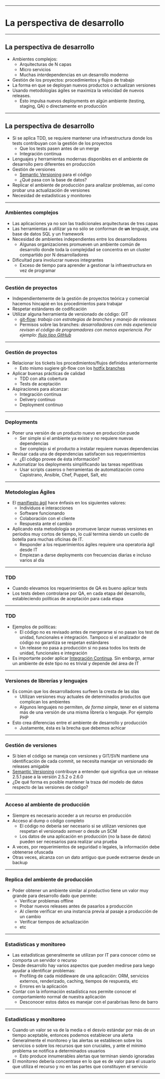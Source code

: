 ***
# La perspectiva de desarrollo
---
## La perspectiva de desarrollo

* Ambientes complejos:
  * Arquitecturas de N capas
  * Micro servicios
  * Muchas *inter*dependencias en un desarrollo moderno
* Gestión de los proyectos: procedimientos y flujos de trabajo
* La forma en que se deployan nuevos productos o actualizan versiones
* Usando metodologías ágiles se maximiza la velocidad de nuevos releases.
  * Ésto impulsa nuevos deployments en algún ambiente (testing, staging, QA) o
  directamente en producción
---
## La perspectiva de desarrollo

* Si se aplica TDD, se requiere mantener una infraestructura donde los
  tests contribuyan con la gestión de los proyectos
  * Que los tests pasen antes de un merge
  * Integración continua
* Lenguajes y herramientas modernas disponibles en el ambiente de desarrollo pero
  diferentes en producción
* Gestión de versiones
  * [Semantic Versioning](http://semver.org/) para el código
  * ¿Qué pasa con la base de datos?
* Replicar el ambiente de producción para analizar problemas, así como probar
  una actualización de versiones
* Necesidad de estadísticas y monitoreo

---
### Ambientes complejos
* Las aplicaciones ya no son las tradicionales arquitecturas de tres capas
* Las herramientas a utilizar ya no sólo se conforman de **un** lenguaje,
  una base de datos SQL y un framework
* Necesidad de ambientes independientes entre los desarrolladores
  * Algunas organizaciones promueven un ambiente común de desarrollo donde toda
    la complejidad se concentra en un cluster compartido por N desarrolladores
* Dificultad para involucrar nuevos integrantes
  * Exceso de tiempo para aprender a gestionar la infraestructura en vez de
    programar
---
### Gestión de proyectos
* Independientemente de la gestión de proyectos teórica y comercial hacemos
  hincapié en los procedimientos para trabajar
* Respetar estándares de codificación
* Utilizar alguna herramienta de versionado de código: GIT
  * [git-flow](https://github.com/nvie/gitflow): *trabajo con estrategias de branches y manejo de releases*
  * Permisos sobre las branches: *desarrolladores con más experiencia revisan el
    código de programadores con menos experiencia. Por ejemplo: [flujo tipo GitHub](https://guides.github.com/introduction/flow/)*
---
### Gestión de proyectos
* Relacionar los tickets los procedimientos/flujos definidos anteriormente
  * Esto mismo sugiere git-flow con los [hotfix
    branches](http://nvie.com/posts/a-successful-git-branching-model/#hotfix-branches)
* Aplicar buenas prácticas de calidad 
  * TDD con alta cobertura
  * Tests de aceptación
* Aspiraciones para alcanzar:
  * Integración continua
  * Delivery continuo
  * Deployment continuo
---
### Deployments
* Poner una versión de un producto nuevo en producción puede
  * Ser simple si el ambiente ya existe y no requiere nuevas dependencias
  * Ser complejo si el producto a instalar requiere nuevas dependencias
* Revisar cada una de dependencias satisfacen sus requerimientos
  * ¿El código provee de ésta información? 
* Automatizar los deployments simplificando las tareas repetitivas
  * Usar scripts caseros o herramientas de automatización como Capistrano,
    Ansible, Chef, Puppet, Salt, etc
---
### Metodologías Ágiles
* El [manifiesto ágil](http://www.agilemanifesto.org/iso/es/) hace énfasis en
  los siguientes valores:
  * Individuos e interacciones
  * Software funcionando
  * Colaboración con el cliente
  * Respuesta ante el cambio
* Aplicando esta metodología se promueve lanzar nuevas versiones en períodos muy
  cortos de tiempo, lo cuál termina siendo un cuello de botella para muchas
  oficinas de IT.
  * Responder a los requerimientos ágiles requiere una operatoria ágil desde IT
  * Empiezan a darse deployments con frecuencias diarias e incluso varios al día
---
### TDD

* Cuando elevamos los requerimientos de QA es bueno aplicar tests
* Los tests deben controlarse por QA, en cada etapa del desarrollo, estableciendo
  políticas de aceptación para cada etapa
---
### TDD
* Ejemplos de políticas:
  * El código no es revisado antes de mergerarse si no pasan los test de unidad,
    funcionales e integración. Tampoco si el analizador de código no garantiza
    se respetan estándares
  * Un release no pasa a producción si no pasa todos los tests de unidad,
    funcionales e integración
* Es importante poder aplicar [Integración Continua](https://en.wikipedia.org/wiki/Continuous_integration). 
  Sin embargo, armar un ambiente de éste tipo no es trivial y depende del área
  de IT
---
### Versiones de librerías y lenguajes
* Es común que los desarrolladores surfeen la cresta de las olas
  * Utilizan versiones muy actuales de determinados productos que complican
    los ambientes
  * Algunos lenguajes no permiten, *de forma simple*, tener en el sistema más de una versión de una
    misma librería o lenguaje. Por ejemplo PHP
* Esto crea diferencias entre el ambiente de desarrollo y producción
  * Justamente, ésta es la brecha que debemos achicar
---
### Gestión de versiones

* Si bien el código se maneja con versiones y GIT/SVN mantiene una
  identificación de cada commit, se necesita manejar un versionado de releases
  amigable
* [Semantic Versioning](http://semver.org/) contribuye a entender qué significa
  que un release 2.5.1 pase a la versión 2.5.2 o 2.6.0
* ¿De qué forma es posible mantener la traza del modelo de datos respecto de las
  versiones de código?
---
### Acceso al ambiente de producción

* Siempre es necesario acceder a un recurso en producción
* Acceso al dump o código completo
  * El código no debería ser necesario si se utilizan versiones que respetan el
    versionado *semver* o desde un SCM
  * Los datos de una aplicación en producción (no la base de datos) pueden ser
    necesarios para realizar una prueba
* A veces, por requerimientos de seguridad o legales, la información debe
  obtenerse ofuscada
* Otras veces, alcanza con un dato antiguo que puede extraerse desde un backup
---
### Replica del ambiente de producción

* Poder obtener un ambiente similar al productivo tiene un valor muy grande para
  desarrollo dado que permite:
  * Verificar problemas offline
  * Probar nuevos releases antes de pasarlos a producción
  * Al cliente verificar en una instancia previa al pasaje a producción
    de un cambio
  * Verificar tiempos de actualización
  * etc
---
### Estadísticas y monitoreo

* Las estadísticas generalmente se utilizan por IT para conocer cómo se comporta
  un servidor o recurso
* Desde desarrollo hay varios aspectos que pueden medirse para luego ayudar a identificar
  problemas:
  * Profiling de cada middleware de una aplicación: ORM, servicios externos,
    renderizado, caching, tiempos de respuesta, etc
  * Errores en la aplicación
* Contar con la información estadística nos permite conocer el comportamiento
  normal de nuestra aplicación
  * Desconocer estos datos es manejar con el parabrisas lleno de barro
---
### Estadísticas y monitoreo
* Cuando un valor se va de la media o el desvío estándar por más de un tiempo
  aceptable, entonces podemos establecer una alerta
* Generalmente el monitoreo y las alertas se establecen sobre los servicios o
  sobre los recursos que son cruciales, y ante el mínimo problema se notifica a
  determinados usuarios
  * Esto produce innumerables alertas que terminan siendo ignoradas
* El monitoreo debería concentrase en lo que es de valor para el usuario que
  utiliza el recurso y no en las partes que constituyen el servicio
***

